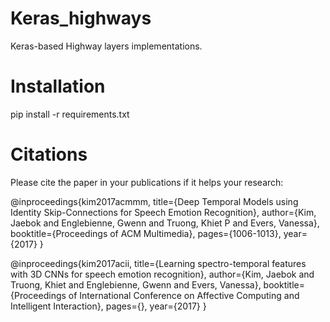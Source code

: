 # Keras_highways
Keras-based Highway layers implementations.

# Installation
pip install -r requirements.txt

# Citations

Please cite the paper in your publications if it helps your research:

@inproceedings{kim2017acmmm,
  title={Deep Temporal Models using Identity Skip-Connections for Speech Emotion Recognition},
  author={Kim, Jaebok and Englebienne, Gwenn and Truong, Khiet P and Evers, Vanessa},
  booktitle={Proceedings of ACM Multimedia},
  pages={1006-1013},
  year={2017}
}

@inproceedings{kim2017acii,
  title={Learning spectro-temporal features with 3D CNNs for speech emotion recognition},
  author={Kim, Jaebok and Truong, Khiet and Englebienne, Gwenn and Evers, Vanessa},
  booktitle={Proceedings of International Conference on Affective Computing and Intelligent Interaction},
  pages={},
  year={2017}
}
